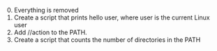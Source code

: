 0. Everything is removed
1. Create a script that prints hello user, where user is the current Linux user
2. Add //action to the PATH.
3. Create a script that counts the number of directories in the PATH
